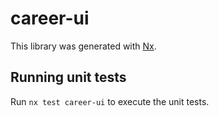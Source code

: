 # career-ui

This library was generated with [Nx](https://nx.dev).

## Running unit tests

Run `nx test career-ui` to execute the unit tests.
